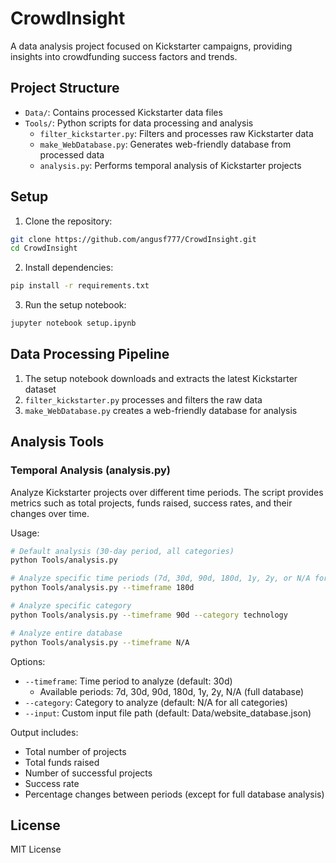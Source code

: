 # CrowdInsight

A data analysis project focused on Kickstarter campaigns, providing insights into crowdfunding success factors and trends.

## Project Structure

- `Data/`: Contains processed Kickstarter data files
- `Tools/`: Python scripts for data processing and analysis
  - `filter_kickstarter.py`: Filters and processes raw Kickstarter data
  - `make_WebDatabase.py`: Generates web-friendly database from processed data
  - `analysis.py`: Performs temporal analysis of Kickstarter projects

## Setup

1. Clone the repository:
```bash
git clone https://github.com/angusf777/CrowdInsight.git
cd CrowdInsight
```

2. Install dependencies:
```bash
pip install -r requirements.txt
```

3. Run the setup notebook:
```bash
jupyter notebook setup.ipynb
```

## Data Processing Pipeline

1. The setup notebook downloads and extracts the latest Kickstarter dataset
2. `filter_kickstarter.py` processes and filters the raw data
3. `make_WebDatabase.py` creates a web-friendly database for analysis

## Analysis Tools

### Temporal Analysis (analysis.py)

Analyze Kickstarter projects over different time periods. The script provides metrics such as total projects, funds raised, success rates, and their changes over time.

Usage:
```bash
# Default analysis (30-day period, all categories)
python Tools/analysis.py

# Analyze specific time periods (7d, 30d, 90d, 180d, 1y, 2y, or N/A for full database)
python Tools/analysis.py --timeframe 180d

# Analyze specific category
python Tools/analysis.py --timeframe 90d --category technology

# Analyze entire database
python Tools/analysis.py --timeframe N/A
```

Options:
- `--timeframe`: Time period to analyze (default: 30d)
  - Available periods: 7d, 30d, 90d, 180d, 1y, 2y, N/A (full database)
- `--category`: Category to analyze (default: N/A for all categories)
- `--input`: Custom input file path (default: Data/website_database.json)

Output includes:
- Total number of projects
- Total funds raised
- Number of successful projects
- Success rate
- Percentage changes between periods (except for full database analysis)

## License

MIT License 